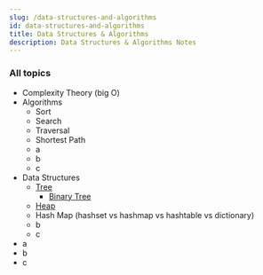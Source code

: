 ```yaml
---
slug: /data-structures-and-algorithms
id: data-structures-and-algorithms
title: Data Structures & Algorithms
description: Data Structures & Algorithms Notes
---
```


### All topics

- Complexity Theory (big O)
- Algorithms
  - Sort
  - Search
  - Traversal
  - Shortest Path
  - a
  - b
  - c
- Data Structures
  - [Tree](data-structures-and-algorithms/tree)
    - [Binary Tree](data-structures-and-algorithms/binary-tree)
  - [Heap](data-structures-and-algorithms/heap)
  - Hash Map (hashset vs hashmap vs hashtable vs dictionary)
  - b
  - c
- a
- b
- c
